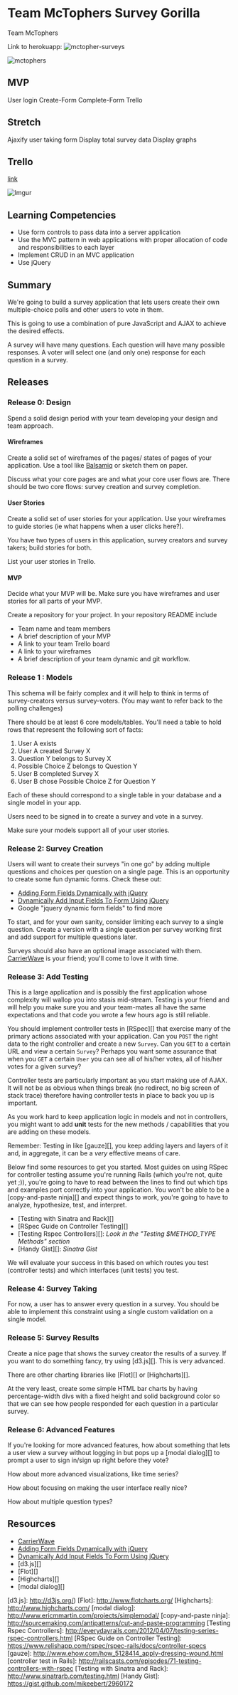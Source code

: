 # Team McTophers Survey Gorilla
Team McTophers

Link to herokuapp:
![mctopher-surveys](http://mctopher-sandwiches.herokuapp.com/)

![mctophers](http://www.bonappetit.com/wp-content/uploads/2013/04/mutant-burger-2-646.gif)

## MVP
User login
Create-Form
Complete-Form
Trello

## Stretch
Ajaxify user taking form
Display total survey data
Display graphs

## Trello
[link](https://trello.com/b/AjdsokOF/mctophers)

![Imgur](http://i.imgur.com/vXw7a77.png?)



## Learning Competencies

* Use form controls to pass data into a server application
* Use the MVC pattern in web applications with proper allocation of code and
  responsibilities to each layer
* Implement CRUD in an MVC application
* Use jQuery

## Summary

We're going to build a survey application that lets users create their own
multiple-choice polls and other users to vote in them.

This is going to use a combination of pure JavaScript and AJAX to achieve the
desired effects.

A survey will have many questions.  Each question will have many possible
responses.  A voter will select one (and only one) response for each question
in a survey.

## Releases

### Release 0: Design

Spend a solid design period with your team developing your design and team
approach.

#### Wireframes

Create a solid set of wireframes of the pages/ states of pages of your
application.  Use a tool like [Balsamiq][Balsamiq] or sketch them on paper.

Discuss what your core pages are and what your core user flows are.  There
should be two core flows: survey creation and survey completion.

#### User Stories

Create a solid set of user stories for your application.  Use your wireframes
to guide stories (ie what happens when a user clicks here?).

You have two types of users in this application, survey creators and survey
takers; build stories for both.

List your user stories in Trello.

#### MVP

Decide what your MVP will be.  Make sure you have wireframes and user stories for all parts of your MVP.

Create a repository for your project. In your repository README include
  * Team name and team members
  * A brief description of your MVP
  * A link to your team Trello board
  * A link to your wireframes
  * A brief description of your team dynamic and git workflow.


### Release 1 : Models

This schema will be fairly complex
and it will help to think in terms of survey-creators versus survey-voters. (You may want to refer back to the polling challenges)

There should be at least 6 core models/tables.  You'll need a table to hold
rows that represent the following sort of facts:

1. User A exists
2. User A created Survey X
3. Question Y belongs to Survey X
4. Possible Choice Z belongs to Question Y
5. User B completed Survey X
6. User B chose Possible Choice Z for Question Y

Each of these should correspond to a single table in your database and a single model in your app.

Users need to be signed in to create a survey and vote in a survey.

Make sure your models support all of your user stories.

### Release 2: Survey Creation

Users will want to create their surveys "in one go" by adding multiple
questions and choices per question on a single page.  This is an opportunity to
create some fun dynamic forms.  Check these out:

* [Adding Form Fields Dynamically with jQuery][]
* [Dynamically Add Input Fields To Form Using jQuery][]
* Google "jquery dynamic form fields" to find more

To start, and for your own sanity, consider limiting each survey to a single
question.  Create a version with a single question per survey working first and
add support for multiple questions later.

Surveys should also have an optional image associated with them.
[CarrierWave][CarrierWave] is your friend; you'll come to love it with time.

### Release 3: Add Testing

This is a large application and is possibly the first application whose
complexity will wallop you into stasis mid-stream.  Testing is your friend and
will help you make sure you and  your team-mates all have the same expectations
and that code you wrote a few hours ago is still reliable.

You should implement controller tests in [RSpec][] that exercise many of
the primary actions associated with your application.  Can you `POST` the right
data to the right controller and create a new `Survey`.  Can you `GET` to a
certain URL and view a certain `Survey`?   Perhaps you want some assurance that
when you `GET` a certain `User` you can see all of his/her votes, all of
his/her votes for a given survey?

Controller tests are particularly important as you start making use of AJAX.
It will not be as obvious when things break (no redirect, no big screen of
stack trace) therefore having controller tests in place to back you up is
important.

As you work hard to keep application logic in models and not in controllers,
you might want to add **unit** tests for the new methods / capabilities that
you are adding on these models.

Remember:  Testing in like [gauze][], you keep adding layers and layers of it
and, in aggregate, it can be a *very* effective means of care.

Below find some resources to get you started.  Most guides on using RSpec for
controller testing assume you're running Rails (which you're not, quite yet
;)), you're going to have to read between the lines to find out which tips and
examples port correctly into your application.  You won't be able to be a
[copy-and-paste ninja][] and expect things to work, you're going to have to
analyze, hypothesize, test, and interpret.

* [Testing with Sinatra and Rack][]
* [RSpec Guide on Controller Testing][]
* [Testing Rspec Controllers][]: *Look in the "Testing $METHOD_TYPE Methods" section*
* [Handy Gist][]: *Sinatra Gist*

We will evaluate your success in this based on which routes you test
(controller tests) and which interfaces (unit tests) you test.

### Release 4: Survey Taking

For now, a user has to answer every question in a survey.  You should be able
to implement this constraint using a single custom validation on a single
model.

### Release 5: Survey Results

Create a nice page that shows the survey creator the results of a survey.  If
you want to do something fancy, try using [d3.js][].  This is
very advanced.

There are other charting libraries like [Flot][] or [Highcharts][].

At the very least, create some simple HTML bar charts by having
percentage-width divs with a fixed height and solid background color so that we
can see how people responded for each question in a particular survey.

### Release 6: Advanced Features

If you're looking for more advanced features, how about something that lets a
user view a survey without logging in but pops up a [modal dialog][] to prompt
a user to sign in/sign up right before they vote?

How about more advanced visualizations, like time series?

How about focusing on making the user interface really nice?

How about multiple question types?

<!-- ## Optimize Your Learning -->

## Resources

* [CarrierWave][]
* [Adding Form Fields Dynamically with jQuery][]
* [Dynamically Add Input Fields To Form Using jQuery][]
* [d3.js][]
* [Flot][]
* [Highcharts][]
* [modal dialog][]

[Balsamiq]: http://balsamiq.com
[CarrierWave]: https://github.com/jnicklas/carrierwave
[Adding Form Fields Dynamically with jQuery]: http://www.mustbebuilt.co.uk/2012/07/27/adding-form-fields-dynamically-with-jquery/
[Dynamically Add Input Fields To Form Using jQuery]: http://www.infotuts.com/dynamically-add-input-fields-to-form-jquery/
[d3.js]: http://d3js.org/)
[Flot]: http://www.flotcharts.org/
[Highcharts]: http://www.highcharts.com/
[modal dialog]: http://www.ericmmartin.com/projects/simplemodal/
[copy-and-paste ninja]: http://sourcemaking.com/antipatterns/cut-and-paste-programming
[Testing Rspec Controllers]: http://everydayrails.com/2012/04/07/testing-series-rspec-controllers.html
[RSpec Guide on Controller Testing]: https://www.relishapp.com/rspec/rspec-rails/docs/controller-specs
[gauze]: http://www.ehow.com/how_5128414_apply-dressing-wound.html
[controller test in Rails]: http://railscasts.com/episodes/71-testing-controllers-with-rspec
[Testing with Sinatra and Rack]: http://www.sinatrarb.com/testing.html
[Handy Gist]: https://gist.github.com/mikeebert/2960172
